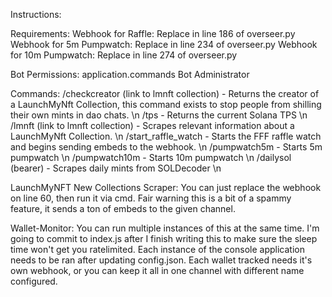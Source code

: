 Instructions:

Requirements:
Webhook for Raffle: Replace in line 186 of overseer.py
Webhook for 5m Pumpwatch: Replace in line 234 of overseer.py
Webhook for 10m Pumpwatch: Replace in line 274 of overseer.py

Bot Permissions:
application.commands
Bot
Administrator

Commands:
/checkcreator (link to lmnft collection) - Returns the creator of a LaunchMyNft Collection, this command exists to stop people from shilling their own mints in dao chats. \n
/tps - Returns the current Solana TPS \n
/lmnft (link to lmnft collection) - Scrapes relevant information about a LaunchMyNft Collection. \n
/start_raffle_watch - Starts the FFF raffle watch and begins sending embeds to the webhook. \n
/pumpwatch5m - Starts 5m pumpwatch \n
/pumpwatch10m - Starts 10m pumpwatch \n
/dailysol (bearer) - Scrapes daily mints from SOLDecoder \n

LaunchMyNFT New Collections Scraper:
You can just replace the webhook on line 60, then run it via cmd. Fair warning this is a bit of a spammy feature, it sends a ton of embeds to the given channel.

Wallet-Monitor:
You can run multiple instances of this at the same time. I'm going to commit to index.js after I finish writing this to make sure the sleep time won't get you ratelimited. Each instance of the console application needs to be ran after updating config.json. Each wallet tracked needs it's own webhook, or you can keep it all in one channel with different name configured.

